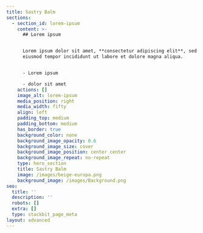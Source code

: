 ```yaml
---
title: Sastry Balm
sections:
  - section_id: lorem-ipsum
    content: >-
      ## Lorem ipsum


      Lorem ipsum dolor sit amet, **consectetur adipiscing elit**, sed do
      eiusmod tempor incididunt ut labore et dolore magna aliqua.


      - Lorem ipsum

      - dolor sit amet
    actions: []
    image_alt: lorem-ipsum
    media_position: right
    media_width: fifty
    align: left
    padding_top: medium
    padding_bottom: medium
    has_border: true
    background_color: none
    background_image_opacity: 0.6
    background_image_size: cover
    background_image_position: center center
    background_image_repeat: no-repeat
    type: hero_section
    title: Sastry Balm
    image: /images/beige-europa.png
    background_image: /images/Background.png
seo:
  title: ''
  description: ''
  robots: []
  extra: []
  type: stackbit_page_meta
layout: advanced
---
```

